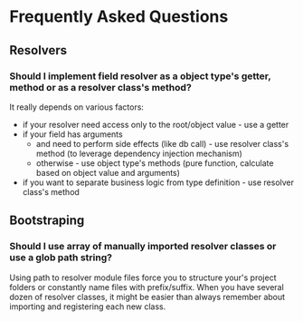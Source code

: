 # Frequently Asked Questions

## Resolvers

### Should I implement field resolver as a object type's getter, method or as a resolver class's method?
It really depends on various factors:
- if your resolver need access only to the root/object value - use a getter
- if your field has arguments
  - and need to perform side effects (like db call) - use resolver class's method (to leverage dependency injection mechanism)
  - otherwise - use object type's methods (pure function, calculate based on object value and arguments)
- if you want to separate business logic from type definition - use resolver class's method

## Bootstraping

### Should I use array of manually imported resolver classes or use a glob path string?
Using path to resolver module files force you to structure your's project folders or constantly name files with prefix/suffix. When you have several dozen of resolver classes, it might be easier than always remember about importing and registering each new class.

